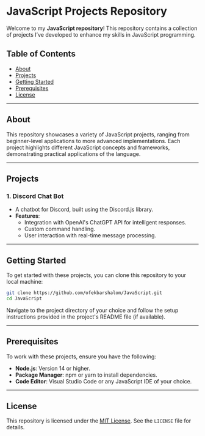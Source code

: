 # JavaScript Projects Repository

Welcome to my **JavaScript repository**! This repository contains a collection of projects I’ve developed to enhance my skills in JavaScript programming.

## Table of Contents

- [About](#about)
- [Projects](#projects)
- [Getting Started](#getting-started)
- [Prerequisites](#prerequisites)
- [License](#license)

---

## About

This repository showcases a variety of JavaScript projects, ranging from beginner-level applications to more advanced implementations. Each project highlights different JavaScript concepts and frameworks, demonstrating practical applications of the language.

---

## Projects

### 1. **Discord Chat Bot**
   - A chatbot for Discord, built using the Discord.js library.
   - **Features**:
     - Integration with OpenAI's ChatGPT API for intelligent responses.
     - Custom command handling.
     - User interaction with real-time message processing.

---

## Getting Started

To get started with these projects, you can clone this repository to your local machine:

```bash
git clone https://github.com/ofekbarshalom/JavaScript.git
cd JavaScript
```

Navigate to the project directory of your choice and follow the setup instructions provided in the project's README file (if available).

---

## Prerequisites

To work with these projects, ensure you have the following:

- **Node.js**: Version 14 or higher.
- **Package Manager**: npm or yarn to install dependencies.
- **Code Editor**: Visual Studio Code or any JavaScript IDE of your choice.

---

## License

This repository is licensed under the [MIT License](LICENSE). See the `LICENSE` file for details.

